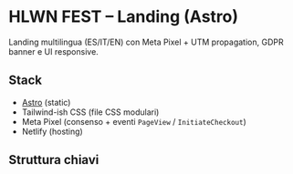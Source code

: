 # HLWN FEST – Landing (Astro)

Landing multilingua (ES/IT/EN) con Meta Pixel + UTM propagation, GDPR banner e UI responsive.

## Stack
- [Astro](https://astro.build/) (static)
- Tailwind-ish CSS (file CSS modulari)
- Meta Pixel (consenso + eventi `PageView` / `InitiateCheckout`)
- Netlify (hosting)

## Struttura chiavi
